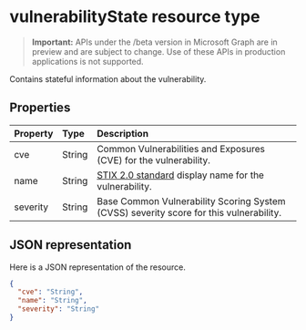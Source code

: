 # vulnerabilityState resource type

 > **Important:** APIs under the /beta version in Microsoft Graph are in preview and are subject to change. Use of these APIs in production applications is not supported.

Contains stateful information about the vulnerability.

## Properties

| Property   | Type |Description|
|:---------------|:--------|:----------|
|cve|String|Common Vulnerabilities and Exposures (CVE) for the vulnerability.|
|name|String|[STIX 2.0 standard](https://oasis-open.github.io/cti-documentation/stix/intro) display name for the vulnerability.|
|severity|String|Base Common Vulnerability Scoring System (CVSS) severity score for this vulnerability.|

## JSON representation

Here is a JSON representation of the resource.

<!-- {
  "blockType": "resource",
  "optionalProperties": [

  ],
  "@odata.type": "microsoft.graph.vulnerabilityState"
}-->

```json
{
  "cve": "String",
  "name": "String",
  "severity": "String"
}

```

<!-- uuid: 8fcb5dbc-d5aa-4681-8e31-b001d5168d79
2015-10-25 14:57:30 UTC -->
<!-- {
  "type": "#page.annotation",
  "description": "vulnerabilityState resource",
  "keywords": "",
  "section": "documentation",
  "tocPath": ""
}-->